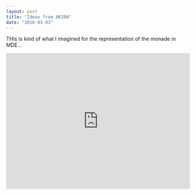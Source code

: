 ```yaml
---
layout: post
title: "Ideas from AKIRA"
date: "2016-03-03"
---
```


THis is kind of what I imagined for the representation of the monade in MDE...


<iframe src="https://www.vibby.com/embed/?vib=7JNghp98W&autoPlay=true&comments=false" frameborder="0" scrolling="no" seamless="yes" style="overflow: hidden; width: 100%; max-width: 640px; height: 372px;" allowfullscreen=""></iframe>
